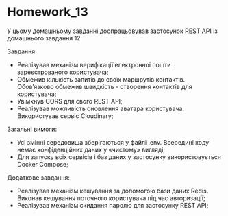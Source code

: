 # Homework_13

У цьому домашньому завданні доопрацьовував застосунок REST API із домашнього завдання 12.

Завдання:

- Реалізував механізм верифікації електронної пошти зареєстрованого користувача;
- Обмежив кількість запитів до своїх маршрутів контактів. Обов’язково обмежив швидкість - створення контактів для користувача;
- Увімкнув CORS для свого REST API;
- Реалізував можливість оновлення аватара користувача. Використував сервіс Cloudinary;

Загальні вимоги:

- Усі змінні середовища зберігаються у файлі .env. Всередині коду немає конфіденційних даних у «чистому» вигляді;
- Для запуску всіх сервісів і баз даних у застосунку використовується Docker Compose;

Додаткове завдання:

- Реалізував механізм кешування за допомогою бази даних Redis. Виконав кешування поточного користувача під час авторизації;
- Реалізував механізм скидання паролю для застосунку REST API;